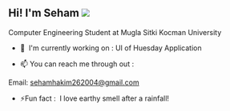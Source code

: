 Hi! I'm Seham  ![](https://user-images.githubusercontent.com/18350557/176309783-0785949b-9127-417c-8b55-ab5a4333674e.gif)
-----------------
Computer Engineering Student at Mugla Sitki Kocman University <br/>

*   🚀   I'm currently working on : UI of Huesday Application

* 📫 You can reach me through out :

Email: sehamhakim262004@gmail.com

* ⚡Fun fact :  I love earthy smell after a rainfall!
